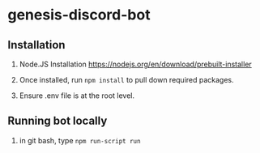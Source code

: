# genesis-discord-bot

## Installation
1. Node.JS Installation
https://nodejs.org/en/download/prebuilt-installer

2. Once installed, run `npm install` to pull down required packages.

3. Ensure .env file is at the root level.

## Running bot locally

1. in git bash, type `npm run-script run`
